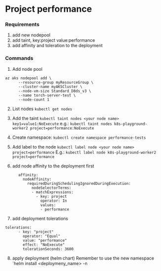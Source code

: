 # Project performance

### Requirements
1. add new nodepool
1. add taint, key:project value:performance
1. add affinity and toleration to the deployment


### Commands

1. Add node pool
```
az aks nodepool add \
      --resource-group myResourceGroup \
      --cluster-name myAKSCluster \
      --node-vm-size Standard_D8ds_v3 \
      --name torch-server-test \
      --node-count 1
```

2. List nodes
`kubectl get nodes`

3. Add the taint
`kubectl taint nodes <your node name> key1=value1:NoExecute`
e.g.: `kubectl taint nodes k8s-playground-worker2 project=performance:NoExecute`

4. Create namespace:
`kubectl create namespace performance-tests`

5. Add label to the node
`kubectl label node <your node name> project=performance`
E.g.: `kubectl label node k8s-playground-worker2 project=performance`

6. add node affinity to the deployment first
```
      affinity:
        nodeAffinity:
          requiredDuringSchedulingIgnoredDuringExecution:
            nodeSelectorTerms:
            - matchExpressions:
              - key: project
                operator: In
                values:
                - performance
```

7. add deployment tolerations
```
tolerations:
      - key: "project"
        operator: "Equal"
        value: "performance"
        effect: "NoExecute"
        tolerationSeconds: 3600
```

8. apply deployment (helm chart)
Remember to use the new namespace
`helm install <deploymeny_name> <path> -n <namespace>
